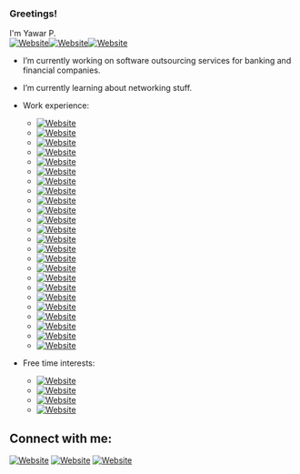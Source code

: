 ### Greetings! <!--<img src="https://media.giphy.com/media/hvRJCLFzcasrR4ia7z/giphy.gif" width="25px">-->

I'm Yawar P.<br/>
[![Website](https://img.shields.io/badge/Software%20%20Developer-blue?style=for-the-badge)](https://github.com/YawarPandar)[![Website](https://img.shields.io/badge/InfoSec%20%20Enthusiastic-red?style=for-the-badge)](https://github.com/YawarPandar)[![Website](https://img.shields.io/badge/Casual%20%20Gamer-green?style=for-the-badge)](https://github.com/YawarPandar)
- I’m currently working on software outsourcing services for banking and financial companies.
- I’m currently learning about networking stuff.
- Work experience:<br/>

  - [![Website](https://img.shields.io/badge/Visual%20%20Studio%20%20.Net-blue?style=flat&logo=visual-studio)](https://visualstudio.microsoft.com/vs/)
  - [![Website](https://img.shields.io/badge/.NET-purple?style=flat&logo=.net)](https://dotnet.microsoft.com/)
  - [![Website](https://img.shields.io/badge/Visual%20%20Studio%20%20Code-blue?style=flat&logo=visual-studio-code)](https://code.visualstudio.com/)
  - [![Website](https://img.shields.io/badge/Red%20%20Hat%20%20CodeReady%20%20Studio-red?style=flat&logo=red-hat)](https://www.redhat.com/en/technologies/jboss-middleware/codeready-studio)
  - [![Website](https://img.shields.io/badge/Microsoft%20%20SQL%20%20Server-red?style=flat&logo=microsoft-sql-server)](https://www.microsoft.com/en-us/sql-server/sql-server-2019)
  - [![Website](https://img.shields.io/badge/Oracle-red?style=flat&logo=oracle)](https://www.oracle.com/database/)
  - [![Website](https://img.shields.io/badge/MySQL-blue?style=flat&logo=mysql)](https://www.mysql.com/)
  - [![Website](https://img.shields.io/badge/MongoDB-brightgreen?style=flat&logo=mongodb)](https://www.mongodb.com/)
  - [![Website](https://img.shields.io/badge/Microsoft%20%20Azure-lightgray?style=flat&logo=microsoft-azure)](https://azure.microsoft.com/en-us/)
  - [![Website](https://img.shields.io/badge/Amazon%20%20AWS-yellowgreen?style=flat&logo=amazon-aws)](https://aws.amazon.com/)
  - [![Website](https://img.shields.io/badge/C%23-red?style=flat&logo=c-sharp)](https://angular.io/)
  - [![Website](https://img.shields.io/badge/Angular-red?style=flat&logo=angular)](https://angular.io/)
  - [![Website](https://img.shields.io/badge/Java-red?style=flat&logo=java)](https://www.java.com/)
  - [![Website](https://img.shields.io/badge/JavaScript-yellow?style=flat&logo=javascript)](https://www.javascript.com/)
  - [![Website](https://img.shields.io/badge/JQuery-blue?style=flat&logo=jquery)](https://jquery.com/)
  - [![Website](https://img.shields.io/badge/TypeScript-blue?style=flat&logo=typescript)](https://www.typescriptlang.org/)
  - [![Website](https://img.shields.io/badge/PHP-blueviolet?style=flat&logo=php)](https://www.php.net/)
  - [![Website](https://img.shields.io/badge/Power%20%20BI-yellow?style=flat&logo=power-bi)](https://powerbi.microsoft.com/)
  - [![Website](https://img.shields.io/badge/Microsoft%20%20Visio-blue?style=flat&logo=microsoft-visio)](https://office.live.com/start/visio.aspx)
  - [![Website](https://img.shields.io/badge/Red%20%20Hat%20%20JBoss%20%20Fuse%20%20Karaf-blue?style=flat&logo=red-hat)](https://github.com/jboss-fuse/fuse-karaf)
  - [![Website](https://img.shields.io/badge/Red%20%20Hat%20%20JBoss%20%20EAP-blue?style=flat&logo=red-hat)](https://www.redhat.com/en/technologies/jboss-middleware/application-platform)
  - [![Website](https://img.shields.io/badge/Red%20%20Hat%20%20JBoss%20%20BRMS-blue?style=flat&logo=red-hat)](https://www.cmsdistribution.com/product/red-hat-jboss-brms/)
  - [![Website](https://img.shields.io/badge/Apache%20%20HTTP%20%20Server-red?style=flat&logo=apache)](https://httpd.apache.org/)
  - [![Website](https://img.shields.io/badge/Swagger-green?style=flat&logo=swagger)](https://swagger.io/)
 
- Free time interests:
  - [![Website](https://img.shields.io/badge/Kali%20%20Linux-black?style=flat&logo=kali-linux)](https://www.kali.org/)
  - [![Website](https://img.shields.io/badge/Android-green?style=flat&logo=android)](https://www.android.com/)
  - [![Website](https://img.shields.io/badge/Android%20%20Studio-green?style=flat&logo=android-studio)](https://developer.android.com/studio/)
  - [![Website](https://img.shields.io/badge/PS%20%20Vita-blue?style=flat&logo=playstation-vita)](https://en.wikipedia.org/wiki/PlayStation_Vita)

## Connect with me:
[![Website](https://img.shields.io/badge/LinkedIn-blue?style=flat&logo=linkedin)][linkedin] [![Website](https://img.shields.io/badge/Facebook-darkblue?style=flat&logo=facebook)][website] [![Website](https://img.shields.io/badge/Twitter-blue?style=flat&logo=twitter)][twitter]
<br />
<!-- variables used above -->
[website]: https://www.facebook.com/mf.ramirezl
[twitter]: https://twitter.com/MFRamL
[linkedin]: https://www.linkedin.com/in/mauricioramirezrl/


